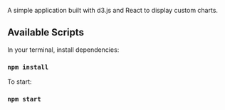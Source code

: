 A simple application built with d3.js and React to display custom charts. 
## Available Scripts

In your terminal, install dependencies: 

### `npm install`

To start: 
### `npm start`


